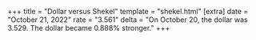 +++
title = "Dollar versus Shekel"
template = "shekel.html"
[extra]
date = "October 21, 2022"
rate = "3.561"
delta = "On October 20, the dollar was 3.529. The dollar became 0.888% stronger."
+++
